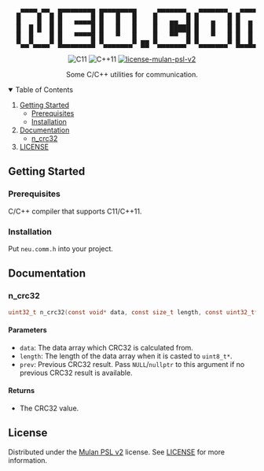 <!------------------------------------------------------------------ HEADER -->
<pre align="center">
  ▄▀▀▀▀▄▀▀▄ █▀▀▀▀▀▀▀█ █▀▀▀█▀▀▀█    ▄▀▀▀▀▀▀▀▄ ▄▀▀▀▀▀▀▀▄ ▄▀▀▀▀▀▀▀▄ ▄▀▀▀▀▀▀▀▄    █▀▀▀█▀▀▀█
  █    █  █ █   ▄▄▄▄█ █   █   █    █   ▄▄  █ █   ▄   █ █  ▄ ▄  █ █  ▄ ▄  █    █   █   █
  █  █ █  █ █       █ █   █   █    █   █████ █   █   █ █  █ █  █ █  █ █  █    █       █
  █  █    █ █   ▀▀▀▀█ █   ▀   █    █   ▀▀  █ █   ▀   █ █  █ █  █ █  █ █  █    █   █   █
  ▀▄▄▀▄▄▄▄▀ █▄▄▄▄▄▄▄█ ▀▄▄▄▄▄▄▄▀ ██ ▀▄▄▄▄▄▄▄▀ ▀▄▄▄▄▄▄▄▀ █▄▄█▄█▄▄█ █▄▄█▄█▄▄█ ██ █▄▄▄█▄▄▄█
</pre>

<p align="center">
  <img src="https://img.shields.io/badge/C11-%2300599C.svg?style=for-the-badge&logo=c&logoColor=white" alt="C11">
  <img src="https://img.shields.io/badge/C++11-%2300599C.svg?style=for-the-badge&logo=c%2B%2B&logoColor=white" alt="C++11">

  <a href="./LICENSE">
    <img src="https://img.shields.io/badge/license-mulan_psl_v2-green.svg?style=for-the-badge" alt="license-mulan-psl-v2">
  </a>
</p>

<p align="center">
  Some C/C++ utilities for communication.
</p>


<!------------------------------------------------------- TABLE OF CONTENTS -->
<details open="open">
  <summary>Table of Contents</summary>
  <ol>
    <li>
      <a href="#getting-started">Getting Started</a>
      <ul>
        <li><a href="#prerequisites">Prerequisites</a></li>
        <li><a href="#installation">Installation</a></li>
      </ul>
    </li>
    <li><a href="#documentation">Documentation</a>
      <ul>
        <li><a href="#n_crc32">n_crc32</a></li>
      </ul>
    </li>
    <li><a href="#license">LICENSE</a></li>
  </ol>
</details>


<!--------------------------------------------------------- GETTING STARTED -->
## Getting Started
### Prerequisites
C/C++ compiler that supports C11/C++11.


### Installation
Put `neu.comm.h` into your project.


<!----------------------------------------------------------- DOCUMENTATION -->
## Documentation
### n_crc32
```c
uint32_t n_crc32(const void* data, const size_t length, const uint32_t* prev)
```

#### Parameters
- `data`: The data array which CRC32 is calculated from.
- `length`: The length of the data array when it is casted to `uint8_t*`.
- `prev`: Previous CRC32 result. Pass `NULL`/`nullptr` to this argument if no previous CRC32 result is available.

#### Returns
- The CRC32 value.


<!----------------------------------------------------------------- LICENSE -->
## License
Distributed under the [Mulan PSL v2](http://license.coscl.org.cn/MulanPSL2/)
license. See [LICENSE](LICENSE) for more information.
